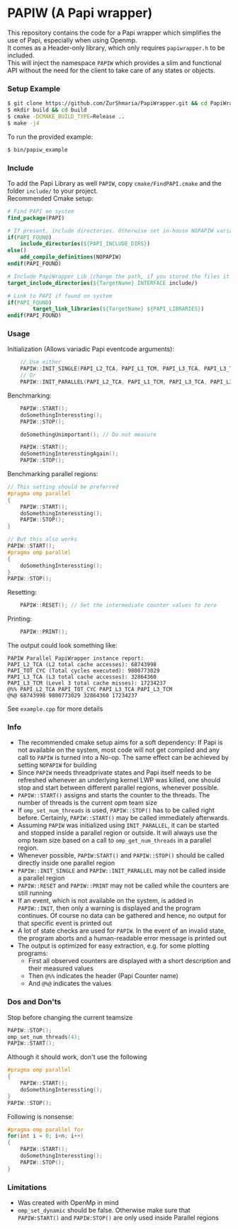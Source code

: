 # PAPIW (A Papi wrapper)

This repository contains the code for a Papi wrapper which simplifies the use of Papi, especially when using Openmp.  
It comes as a Header-only library, which only requires `papiwrapper.h` to be included.  
This will inject the namespace `PAPIW` which provides a slim and functional API without the need for the client to take care of any states or objects.

### Setup Example

```bash
$ git clone https://github.com/ZurShmaria/PapiWrapper.git && cd PapiWrapper
$ mkdir build && cd build
$ cmake -DCMAKE_BUILD_TYPE=Release ..
$ make -j4
```

To run the provided example:

```bash
$ bin/papiw_example
```

### Include

To add the Papi Library as well `PAPIW`, copy `cmake/FindPAPI.cmake` and the folder `include/` to your project.  
Recommended Cmake setup:

```cmake
# Find PAPI on system
find_package(PAPI)

# If present, include directories. Otherwise set in-house NOPAPIW variable
if(PAPI_FOUND)
    include_directories(${PAPI_INCLUDE_DIRS})
else()
    add_compile_definitions(NOPAPIW)
endif(PAPI_FOUND)

# Include PapiWrapper Lib (change the path, if you stored the files it in a different folder)
target_include_directories(${TargetName} INTERFACE include/)

# Link to PAPI if found on system
if(PAPI_FOUND)
        target_link_libraries(${TargetName} ${PAPI_LIBRARIES})
endif(PAPI_FOUND)
```

### Usage

Initialization (Allows variadic Papi eventcode arguments):

```c++
    // Use either
    PAPIW::INIT_SINGLE(PAPI_L2_TCA, PAPI_L1_TCM, PAPI_L3_TCA, PAPI_L3_TCM); // Init PAPIW for sequential use only
    // Or
    PAPIW::INIT_PARALLEL(PAPI_L2_TCA, PAPI_L1_TCM, PAPI_L3_TCA, PAPI_L3_TCM); // Init PAPIW for parallel use
```

Benchmarking:

```c++
    PAPIW::START();
    doSomethingInteressting();
    PAPIW::STOP();

    doSomethingUnimportant(); // Do not measure

    PAPIW::START();
    doSomethingInteresstingAgain();
    PAPIW::STOP();
```

Benchmarking parallel regions:

```c++
// This setting should be preferred
#pragma omp parallel
{
    PAPIW::START();
    doSomethingInteressting();
    PAPIW::STOP();
}

// But this also works
PAPIW::START();
#pragma omp parallel
{
    doSomethingInteressting();
}
PAPIW::STOP();
```

Resetting:

```c++
    PAPIW::RESET(); // Set the intermediate counter values to zero
```

Printing:

```c++
    PAPIW::PRINT();
```

The output could look something like:

```
PAPIW Parallel PapiWrapper instance report:
PAPI_L2_TCA (L2 total cache accesses): 68743998
PAPI_TOT_CYC (Total cycles executed): 9800773029
PAPI_L3_TCA (L3 total cache accesses): 32864360
PAPI_L3_TCM (Level 3 total cache misses): 17234237
@%% PAPI_L2_TCA PAPI_TOT_CYC PAPI_L3_TCA PAPI_L3_TCM
@%@ 68743998 9800773029 32864360 17234237
```

See `example.cpp` for more details

### Info

- The recommended cmake setup aims for a soft dependency: If Papi is not available on the system, most code will not get compiled and any call to `PAPIW` is turned into a No-op. The same effect can be achieved by setting `NOPAPIW` for building
- Since `PAPIW` needs threadprivate states and Papi itself needs to be refreshed whenever an underlying kernel LWP was killed, one should stop and start between different parallel regions, whenever possible.
- `PAPIW::START()` assigns and starts the counter to the threads. The number of threads is the current opm team size
- If `omp_set_num_threads` is used, `PAPIW::STOP()` has to be called right before. Certainly, `PAPIW::START()` may be called immediately afterwards.
- Assuming `PAPIW` was initialized using `INIT_PARALLEL`, it can be started and stopped inside a parallel region or outside. It will always use the omp team size based on a call to `omp_get_num_threads` in a parallel region.
- Whenever possible, `PAPIW:START()` and `PAPIW::STOP()` should be called directly inside one parallel region
- `PAPIW::INIT_SINGLE` and `PAPIW::INIT_PARALLEL` may not be called inside a parallel region
- `PAPIW::RESET` and `PAPIW::PRINT` may not be called while the counters are still running
- If an event, which is not available on the system, is added in `PAPIW::INIT`, then only a warning is displayed and the program continues. Of course no data can be gathered and hence, no output for that specific event is printed out
- A lot of state checks are used for `PAPIW`. In the event of an invalid state, the program aborts and a human-readable error message is printed out
- The output is optimized for easy extraction, e.g. for some plotting programs:
  - First all observed counters are displayed with a short description and their measured values
  - Then `@%%` indicates the header (Papi Counter name)
  - And `@%@` indicates the values

### Dos and Don'ts

Stop before changing the current teamsize

```c++
PAPIW::STOP();
omp_set_num_threads(4);
PAPIW::START();
```

Although it should work, don't use the following

```c++
#pragma omp parallel
{
    PAPIW::START();
    doSomethingInteressting();
}
PAPIW::STOP();
```

Following is nonsense:

```c++
#pragma omp parallel for
for(int i = 0; i<n; i++)
{
    PAPIW::START();
    doSomethingInteressting();
    PAPIW::STOP();
}
```

### Limitations

- Was created with OpenMp in mind
- `omp_set_dynamic` should be false. Otherwise make sure that `PAPIW:START()` and `PAPIW:STOP()` are only used inside Parallel regions
